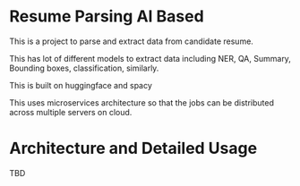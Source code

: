 Resume Parsing AI Based 
==========================


This is a project to parse and extract data from candidate resume.

This has lot of different models to extract data including NER, QA, Summary, Bounding boxes, classification, similarly. 

This is built on huggingface and spacy

This uses microservices architecture so that the jobs can be distributed across multiple servers on cloud.


Architecture and Detailed Usage
===============================

TBD